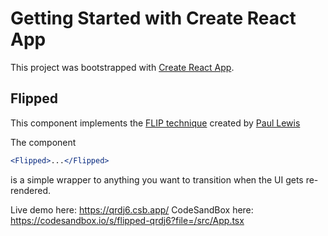 # Getting Started with Create React App

This project was bootstrapped with [Create React App](https://github.com/facebook/create-react-app).

## Flipped

This component implements the [FLIP technique](https://aerotwist.com/blogflip-your-animations/) created by [Paul Lewis](https://aerotwist.com/blog/)

The component

```jsx
<Flipped>...</Flipped>
```

is a simple wrapper to anything you want to transition when the UI gets re-rendered.

Live demo here: https://qrdj6.csb.app/
CodeSandBox here: https://codesandbox.io/s/flipped-qrdj6?file=/src/App.tsx
